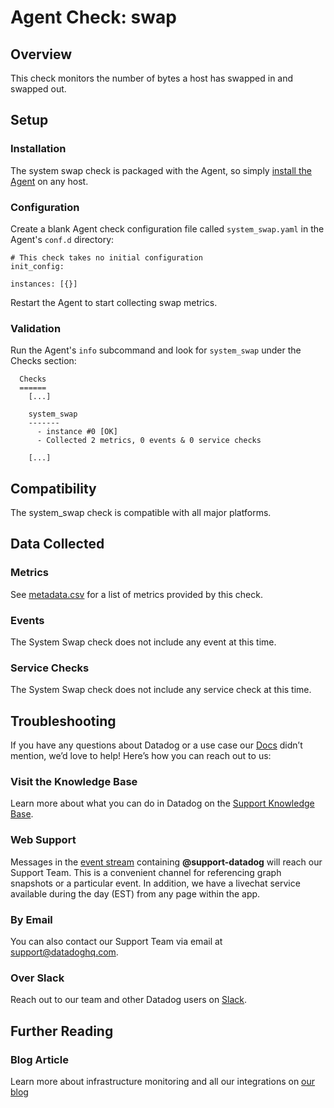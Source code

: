 # Agent Check: swap

## Overview

This check monitors the number of bytes a host has swapped in and swapped out.

## Setup
### Installation

The system swap check is packaged with the Agent, so simply [install the Agent](https://app.datadoghq.com/account/settings#agent) on any host.

### Configuration

Create a blank Agent check configuration file called `system_swap.yaml` in the Agent's `conf.d` directory:

```
# This check takes no initial configuration
init_config:

instances: [{}]
```

Restart the Agent to start collecting swap metrics.

### Validation

Run the Agent's `info` subcommand and look for `system_swap` under the Checks section:

```
  Checks
  ======
    [...]

    system_swap
    -------
      - instance #0 [OK]
      - Collected 2 metrics, 0 events & 0 service checks

    [...]
```

## Compatibility

The system_swap check is compatible with all major platforms.

## Data Collected
### Metrics

See [metadata.csv](https://github.com/DataDog/integrations-core/blob/master/system_swap/metadata.csv) for a list of metrics provided by this check.

### Events
The System Swap check does not include any event at this time.

### Service Checks
The System Swap check does not include any service check at this time.

## Troubleshooting

If you have any questions about Datadog or a use case our [Docs](https://docs.datadoghq.com/) didn’t mention, we’d love to help! Here’s how you can reach out to us:

### Visit the Knowledge Base

Learn more about what you can do in Datadog on the [Support Knowledge Base](https://datadog.zendesk.com/agent/).

### Web Support

Messages in the [event stream](https://app.datadoghq.com/event/stream) containing **@support-datadog** will reach our Support Team. This is a convenient channel for referencing graph snapshots or a particular event. In addition, we have a livechat service available during the day (EST) from any page within the app.

### By Email

You can also contact our Support Team via email at [support@datadoghq.com](mailto:support@datadoghq.com).

### Over Slack

Reach out to our team and other Datadog users on [Slack](http://chat.datadoghq.com/).

## Further Reading
### Blog Article
Learn more about infrastructure monitoring and all our integrations on [our blog](https://www.datadoghq.com/blog/)